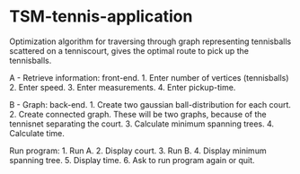 # TSM-tennis-application
Optimization algorithm for traversing through graph representing tennisballs scattered on a tenniscourt, gives the optimal route to pick up the tennisballs.


A - Retrieve information: front-end. 
    1. Enter number of vertices (tennisballs)
    2. Enter speed. 
    3. Enter measurements. 
    4. Enter pickup-time. 

B - Graph: back-end. 
    1. Create two gaussian ball-distribution for each court. 
    2. Create connected graph. These will be two graphs, because of the tennisnet 
    separating the court. 
    3. Calculate minimum spanning trees. 
    4. Calculate time. 

Run program: 
    1. Run A. 
    2. Display court. 
    3. Run B. 
    4. Display minimum spanning tree. 
    5. Display time. 
    6. Ask to run program again or quit. 
